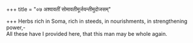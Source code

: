 +++
title = "०७ अश्वावतीं सोमावतीमूर्जयन्तीमुदोजसम्"

+++
Herbs rich in Soma, rich in steeds, in nourishments, in strengthening power,-  
     All these have I provided here, that this man may be whole again.